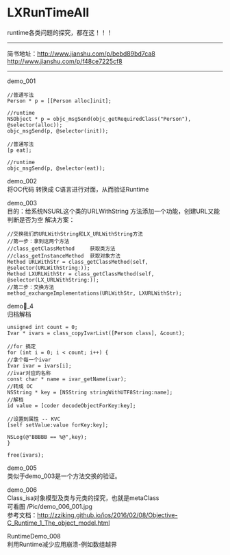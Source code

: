 # LXRunTimeAll
runtime各类问题的探究，都在这！！！

-------------------------
简书地址：http://www.jianshu.com/p/bebd89bd7ca8 <br>
        http://www.jianshu.com/p/f48ce7225cf8 <br>

-------------------------
demo_001
```
//普通写法
Person * p = [[Person alloc]init];

//runtime
NSObject * p = objc_msgSend(objc_getRequiredClass("Person"), @selector(alloc));
objc_msgSend(p, @selector(init));
```
```
//普通写法
[p eat];

//runtime
objc_msgSend(p, @selector(eat));
```

demo_002 <br>
将OC代码 转换成 C语言进行对面，从而验证Runtime <br>


demo_003 <br>
目的：给系统NSURL这个类的URLWithString 方法添加一个功能，创建URL又能判断是否为空
解决方案：
```
//交换我们的URLWithString和LX_URLWithString方法
//第一步：拿到这两个方法
//class_getClassMethod     获取类方法
//class_getInstanceMethod  获取对象方法
Method URLWithStr = class_getClassMethod(self, @selector(URLWithString:));
Method LXURLWithStr = class_getClassMethod(self, @selector(LX_URLWithString:));
//第二步：交换方法
method_exchangeImplementations(URLWithStr, LXURLWithStr);
```

demo_4 <br>
归档解档
```
unsigned int count = 0;
Ivar * ivars = class_copyIvarList([Person class], &count);

//for 搞定
for (int i = 0; i < count; i++) {
//拿个每一个ivar
Ivar ivar = ivars[i];
//ivar对应的名称
const char * name = ivar_getName(ivar);
//转成 OC
NSString * key = [NSString stringWithUTF8String:name];
//解档
id value = [coder decodeObjectForKey:key];

//设置到属性 -- KVC
[self setValue:value forKey:key];

NSLog(@"BBBBB == %@",key);
}

free(ivars);
```


demo_005 <br>
类似于demo_003是一个方法交换的验证。

demo_006 <br>
Class_isa对象模型及类与元类的探究，也就是metaClass <br>
可看图 /Pic/demo_006_001.jpg <br>
参考文档：http://zziking.github.io/ios/2016/02/08/Objective-C_Runtime_1_The_object_model.html <br>


RuntimeDemo_008 <br>
利用Runtime减少应用崩溃-例如数组越界 <br>





